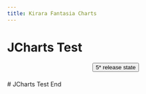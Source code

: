 ```yaml
---
title: Kirara Fantasia Charts
---
```


# JCharts Test
<script src="https://cdnjs.cloudflare.com/ajax/libs/Chart.js/2.9.3/Chart.min.js"></script>
<script src="assets/js/KiraraStats.js"></script>
<div style="text-align:center">
	<button id="button1">5* release state</button>
</div>
<div style="width: 100%; margin: 20px auto;">
	<canvas id="myChart"></canvas>
</div>
<script>

</script>
# JCharts Test End